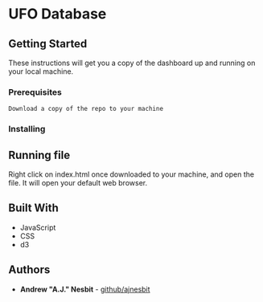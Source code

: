 # UFO Database 

## Getting Started

These instructions will get you a copy of the dashboard up and running on your local machine.

### Prerequisites


```
Download a copy of the repo to your machine
```

### Installing

## Running file
Right click on index.html once downloaded to your machine, and open the file. It will open your default web browser.


## Built With
* JavaScript
* CSS
* d3

## Authors

* **Andrew "A.J." Nesbit** - [github/ajnesbit](https://github.com/ajnesbit)
